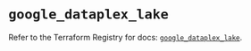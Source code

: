 # `google_dataplex_lake`

Refer to the Terraform Registry for docs: [`google_dataplex_lake`](https://registry.terraform.io/providers/hashicorp/google/5.28.0/docs/resources/dataplex_lake).

